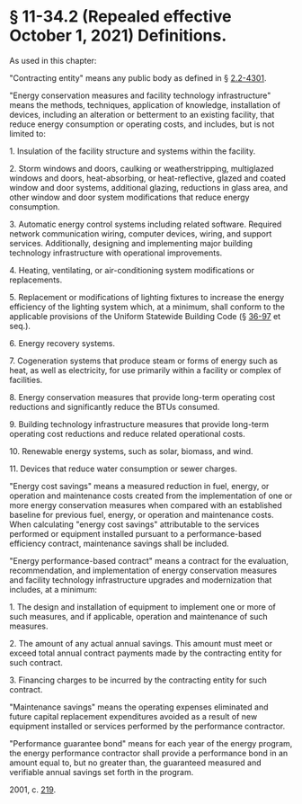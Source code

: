 # § 11-34.2 (Repealed effective October 1, 2021) Definitions.

<p>As used in this chapter:</p><p>"Contracting entity" means any public body as defined in § <a href='/vacode/2.2-4301/'>2.2-4301</a>.</p><p>"Energy conservation measures and facility technology infrastructure" means the methods, techniques, application of knowledge, installation of devices, including an alteration or betterment to an existing facility, that reduce energy consumption or operating costs, and includes, but is not limited to:</p><p>1. Insulation of the facility structure and systems within the facility.</p><p>2. Storm windows and doors, caulking or weatherstripping, multiglazed windows and doors, heat-absorbing, or heat-reflective, glazed and coated window and door systems, additional glazing, reductions in glass area, and other window and door system modifications that reduce energy consumption.</p><p>3. Automatic energy control systems including related software. Required network communication wiring, computer devices, wiring, and support services. Additionally, designing and implementing major building technology infrastructure with operational improvements.</p><p>4. Heating, ventilating, or air-conditioning system modifications or replacements.</p><p>5. Replacement or modifications of lighting fixtures to increase the energy efficiency of the lighting system which, at a minimum, shall conform to the applicable provisions of the Uniform Statewide Building Code (§ <a href='/vacode/36-97/'>36-97</a> et seq.).</p><p>6. Energy recovery systems.</p><p>7. Cogeneration systems that produce steam or forms of energy such as heat, as well as electricity, for use primarily within a facility or complex of facilities.</p><p>8. Energy conservation measures that provide long-term operating cost reductions and significantly reduce the BTUs consumed.</p><p>9. Building technology infrastructure measures that provide long-term operating cost reductions and reduce related operational costs.</p><p>10. Renewable energy systems, such as solar, biomass, and wind.</p><p>11. Devices that reduce water consumption or sewer charges.</p><p>"Energy cost savings" means a measured reduction in fuel, energy, or operation and maintenance costs created from the implementation of one or more energy conservation measures when compared with an established baseline for previous fuel, energy, or operation and maintenance costs. When calculating "energy cost savings" attributable to the services performed or equipment installed pursuant to a performance-based efficiency contract, maintenance savings shall be included.</p><p>"Energy performance-based contract" means a contract for the evaluation, recommendation, and implementation of energy conservation measures and facility technology infrastructure upgrades and modernization that includes, at a minimum:</p><p>1. The design and installation of equipment to implement one or more of such measures, and if applicable, operation and maintenance of such measures.</p><p>2. The amount of any actual annual savings. This amount must meet or exceed total annual contract payments made by the contracting entity for such contract.</p><p>3. Financing charges to be incurred by the contracting entity for such contract.</p><p>"Maintenance savings" means the operating expenses eliminated and future capital replacement expenditures avoided as a result of new equipment installed or services performed by the performance contractor.</p><p>"Performance guarantee bond" means for each year of the energy program, the energy performance contractor shall provide a performance bond in an amount equal to, but no greater than, the guaranteed measured and verifiable annual savings set forth in the program.</p><p>2001, c. <a href='http://lis.virginia.gov/cgi-bin/legp604.exe?011+ful+CHAP0219'>219</a>.</p>